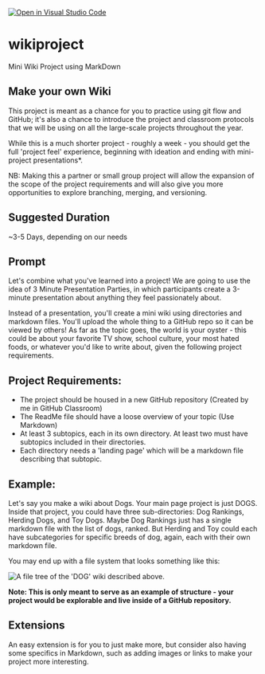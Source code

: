 [![Open in Visual Studio Code](https://classroom.github.com/assets/open-in-vscode-2e0aaae1b6195c2367325f4f02e2d04e9abb55f0b24a779b69b11b9e10269abc.svg)](https://classroom.github.com/online_ide?assignment_repo_id=20713149&assignment_repo_type=AssignmentRepo)
# wikiproject
Mini Wiki Project using MarkDown

## Make your own Wiki

This project is meant as a chance for you to practice using git flow and GitHub; it's
also a chance to introduce the project and classroom protocols that we will be using
on all the large-scale projects throughout the year.

While this is a much shorter project - roughly a week - you should get the full
'project feel' experience, beginning with ideation and ending with mini-project
presentations*.

NB: Making this a partner or small group project will allow the expansion of the
scope of the project requirements and will also give you more opportunities to
explore branching, merging, and versioning.

## Suggested Duration

~3-5 Days, depending on our needs

## Prompt

Let's combine what you've learned into a project! We are going to use the idea of 3
Minute Presentation Parties, in which participants create a 3-minute presentation
about anything they feel passionately about.

Instead of a presentation, you'll create a mini wiki using directories and markdown
files. You'll upload the whole thing to a GitHub repo so it can be viewed by others!
As far as the topic goes, the world is your oyster - this could be about your favorite
TV show, school culture, your most hated foods, or whatever you'd like to write
about, given the following project requirements.

## Project Requirements:

- The project should be housed in a new GitHub repository (Created by me in
GitHub Classroom)
- The ReadMe file should have a loose overview of your topic (Use Markdown)
- At least 3 subtopics, each in its own directory. At least two must have subtopics
included in their directories.
- Each directory needs a 'landing page' which will be a markdown file describing
that subtopic.

## Example:
Let's say you make a wiki about Dogs. Your main page project is just DOGS. Inside
that project, you could have three sub-directories: Dog Rankings, Herding Dogs,
and Toy Dogs. Maybe Dog Rankings just has a single markdown file with the list
of dogs, ranked. But Herding and Toy could each have subcategories for specific
breeds of dog, again, each with their own markdown file.

You may end up with a file system that looks something like this:

![A file tree of the 'DOG' wiki described above.
](https://cs4all-icm.gitbook.io/high-school-capstone-computer-science/~gitbook/image?url=https%3A%2F%2F2858062438-files.gitbook.io%2F%7E%2Ffiles%2Fv0%2Fb%2Fgitbook-x-prod.appspot.com%2Fo%2Fspaces%252FUzXFCkp9dz8YnDw0AP7m%252Fuploads%252F0eyeNEnUlyEoR9AGQTCX%252FScreen%2520Shot%25202024-06-11%2520at%25201.57.36%2520PM.png%3Falt%3Dmedia%26token%3Deb02554a-3d29-4766-b809-0ce81b4347f5&width=768&dpr=1&quality=100&sign=2a5f38ea&sv=2
)

**Note: This is only meant to serve as an example of structure - your project would be
explorable and live inside of a GitHub repository.**

## Extensions

An easy extension is for you to just make more, but consider also having some
specifics in Markdown, such as adding images or links to make your project more
interesting.
